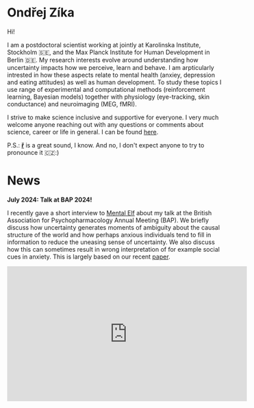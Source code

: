 # Ondřej Zíka

Hi! 

I am a postdoctoral scientist working at jointly at Karolinska Institute, Stockholm 🇸🇪, and the Max Planck Institute for Human Development in Berlin 🇩🇪. My research interests evolve around understanding how uncertainty impacts how we perceive, learn and behave. I am arpticularly intrested in how these aspects relate to mental health (anxiey, depression and eating attitudes) as well as human development. To study these topics I use range of experimental and computational methods (reinforcement learning, Bayesian models) together with physiology (eye-tracking, skin conductance) and neuroimaging (MEG, fMRI).

I strive to make science inclusive and supportive for everyone. I very much welcome anyone reaching out with any questions or comments about science, career or life in general. I can be found [here](mailto:zika@mpib-berlin.mpg.de). 


P.S.: [**ř**](https://www.youtube.com/watch?v=V9LQDTiDcrA) is a great sound, I know. And no, I don't expect anyone to try to pronounce it 🇨🇿:)   

<!---
// add this zika-related anxiety https://pubmed.ncbi.nlm.nih.gov/29063232/
-->

# News 

**July 2024: Talk at BAP 2024!**

I recently gave a short interview to [Mental  Elf](https://www.nationalelfservice.net/mental-health/) about my talk at the British Association for Psychopharmacology Annual Meeting (BAP). We briefly discuss how uncertainty generates moments of ambiguity about the causal structure of the world and how perhaps anxious individuals tend to fill in information to reduce the uneasing sense of uncertainty. We also discuss how this can sometimes result in wrong interpretation of for example social cues in anxiety. This is largely based on our recent [paper](https://www.nature.com/articles/s41467-023-39825-3).

<iframe width="560" height="315" src="https://www.youtube.com/embed/b9wdgMfBMOE?si=wOy1doAdfAiREFvj" title="YouTube video player" frameborder="0" allow="accelerometer; autoplay; clipboard-write; encrypted-media; gyroscope; picture-in-picture; web-share" referrerpolicy="strict-origin-when-cross-origin" allowfullscreen></iframe>


